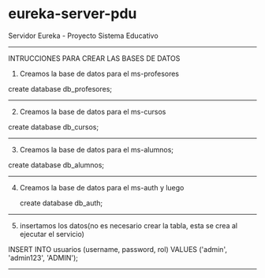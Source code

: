 # eureka-server-pdu
 Servidor Eureka - Proyecto Sistema Educativo


-------------------------------------------------------------------------------------------
INTRUCCIONES PARA CREAR LAS BASES DE DATOS

1. Creamos la base de datos para el ms-profesores
   
create database db_profesores;

-------------------------------------------------------------------------------------------
2. Creamos la base de datos para el ms-cursos
   
create database db_cursos;

-------------------------------------------------------------------------------------------
3. Creamos la base de datos para el ms-alumnos;
   
create database db_alumnos;

-------------------------------------------------------------------------------------------
4. Creamos la base de datos para el ms-auth y luego
   
   create database db_auth;
   
-------------------------------------------------------------------------------------------
5. insertamos los datos(no es necesario crear la tabla, esta se crea al ejecutar el servicio)

INSERT INTO usuarios (username, password, rol) VALUES ('admin', 'admin123', 'ADMIN');

-------------------------------------------------------------------------------------------
